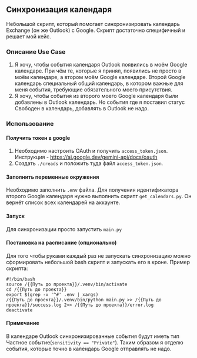 ## Синхронизация календаря
Небольшой скрипт, который помогает синхронизировать календарь Exchange (он же Outlook) c Google.
Скрипт достаточно специфичный и решает мой кейс. 

### Описание Use Case
1. Я хочу, чтобы события календаря Outlook появились в моём Google календаре. При чём те, которые я принял, появились не 
просто в моём календаре, а втором моём Google календаре. Второй Google календарь специальный общий календарь,
в котором важные для меня события, требующие обязательного моего присутствия. 
2. Я хочу, чтобы события из второго моего Google календаря были добавлены в Outlook календарь. Но события где я поставил
статус Свободен в календарь, добавлять в Outlook не надо.

### Использование
#### Получить токен в google
1. Необходимо настроить OAuth и получить `access_token.json`. Инструкция - https://ai.google.dev/gemini-api/docs/oauth
2. Создать `./creads` и положить туда файл `access_token.json`.

#### Заполнить переменные окружения
Необходимо заполнить `.env` файла. Для получения идентификатора второго Google календаря нужно выполнить скрипт
`get_calendars.py`. Он вернёт список всех календарей на аккаунте. 

#### Запуск
Для синхронизации просто запустить `main.py`

#### Постановка на расписание (опционально)
Для того чтобы руками каждый раз не запускать синхронизацию можно сформировать небольшой bash скрипт и запускать его в
кроне. Пример скрипта:
```shell
#!/bin/bash
source /{{Путь до проекта}}/.venv/bin/activate
cd /{{Путь до проекта}}
export $(grep -v '^#' .env | xargs)
/{{Путь до проекта}}/.venv/bin/python main.py >> /{{Путь до проекта}}/success.log 2>> /{{Путь до проекта}}/error.log
deactivate
```

#### Примечание
В календаре Outlook синхронизированные события будут иметь тип Частное событие(`sensitivity == "Private"`). Таким образом я отделю события, которые 
точно в календарь Google отправлять не надо.